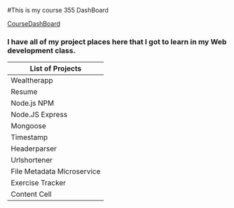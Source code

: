 #This is my course 355 DashBoard 

<a href="https://Course-DashBoard.gagandeepsingh9.repl.co"> CourseDashBoard </a>


### I have all of my project places here that I got to learn in my Web development class. 


List of Projects | 
------------- | 
Wealtherapp |
Resume |
Node.js NPM |
Node.JS Express| 
Mongoose |
Timestamp |
Headerparser| 
Urlshortener |
File Metadata Microservice |
Exercise Tracker  | 
Content Cell  | 



